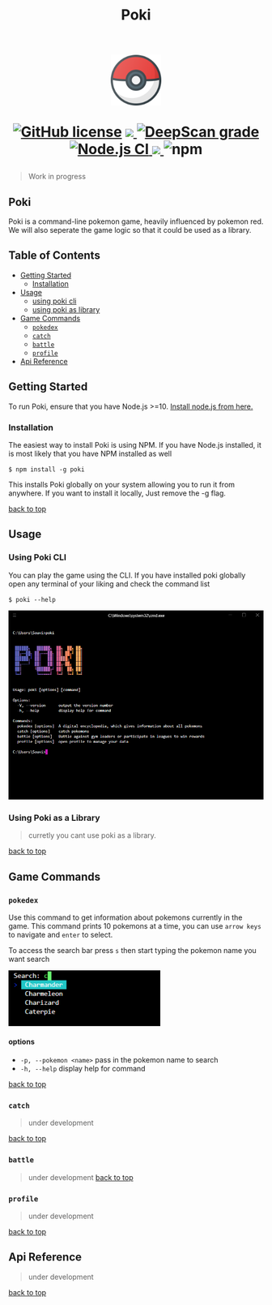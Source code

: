 <h1 align="center">
Poki
<br> <br>
<p align="center">
<img src="https://github.com/Souvikns/Poki/blob/main/static/pokeball.svg"  width="100">
</p>

<p align="center">
 <a href="https://github.com/Souvikns/Poki/blob/main/LICENSE"><img alt="GitHub license" src="https://img.shields.io/github/license/Souvikns/Poki"></a>

<a href="https://github.com/Souvikns/Poki/pulls">
<img src="https://img.shields.io/badge/PRs-open-green">
</a>
<a href="https://deepscan.io/dashboard#view=project&tid=8580&pid=16849&bid=368882"><img src="https://deepscan.io/api/teams/8580/projects/16849/branches/368882/badge/grade.svg" alt="DeepScan grade"></a>
<a href="https://github.com/Tech-Phantoms/pokemon-cli-game/actions/workflows/node.js.yml">
<img src="https://github.com/Tech-Phantoms/pokemon-cli-game/actions/workflows/node.js.yml/badge.svg" alt="Node.js CI">
</a>

<a href="https://codecov.io/gh/Souvikns/Poki">
        <img src="https://codecov.io/gh/Souvikns/Poki/branch/main/graph/badge.svg?token=FYklvhHRMn"/>
 </a>

<img alt="npm" src="https://img.shields.io/npm/dw/poki">

</p>
</h1>

> Work in progress

## Poki 
Poki is a command-line pokemon game, heavily influenced by pokemon red. We will also seperate the game logic so that it could be used as a library. 

## Table of Contents

- [Getting Started](#getting-started)
	- [Installation](#installation)
- [Usage](#usage)
	- [using poki cli](#using-poki-cli)
	- [using poki as library](#using-poki-as-a-library)
- [Game Commands](#game-commands)
	- [`pokedex`](#pokedex)
	- [`catch`](#catch)
	- [`battle`](#battle)
	- [`profile`](#profile)
- [Api Reference](#api-reference) 

## Getting Started

To run Poki, ensure that you have Node.js >=10.
[Install node.js from here.](https://nodejs.org/en/)

### Installation

The easiest way to install Poki is using NPM. If you have Node.js installed, it
is most likely that you have NPM installed as well

```
$ npm install -g poki
```

This installs Poki globally on your system allowing you to run it from anywhere.
If you want to install it locally, Just remove the -g flag.

[back to top](#table-of-contents)

## Usage

### Using Poki CLI

You can play the game using the CLI. If you have installed poki globally open any terminal of your liking and check the command list 
```
$ poki --help 
```

<img src="https://github.com/Souvikns/Poki/blob/main/static/ss.PNG" width="650" />

### Using Poki as a Library
> curretly you cant use poki as a library.

[back to top](#table-of-contents)

## Game Commands

### `pokedex`
Use this command to get information about pokemons currently in the game. This command prints 10 pokemons at a time, you can use `arrow keys` to navigate and `enter` to select. 

To access the search bar press `s` then start typing the pokemon name you want search

<img src="https://github.com/Souvikns/Poki/blob/main/static/searchbar.PNG" width="300" />

#### options 
- `-p, --pokemon <name>` pass in the pokemon name to search 
- `-h, --help` display help for command

[back to top](#table-of-contents)

### `catch`

> under development

[back to top](#table-of-contents)
### `battle` 

> under development
[back to top](#table-of-contents)
### `profile`

> under development

[back to top](#table-of-contents)


## Api Reference

> under development 

[back to top](#table-of-contents)